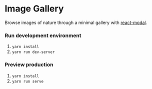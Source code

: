 # Image Gallery
Browse images of nature through a minimal gallery with [react-modal](https://www.npmjs.com/package/react-modal).

### Run development environment
1. `yarn install`
2. `yarn run dev-server`

### Preview production
1. `yarn install`
2. `yarn run serve`
